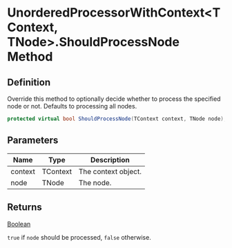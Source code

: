 # UnorderedProcessorWithContext&lt;TContext, TNode&gt;.ShouldProcessNode Method
## Definition

Override this method to optionally decide whether to process the specified node or not. Defaults to processing all nodes.

```c#
protected virtual bool ShouldProcessNode(TContext context, TNode node);
```

## Parameters

| Name | Type | Description |
| ---- | ---- | ----------- |
| context | TContext | The context object. |
| node | TNode | The node. |

## Returns

[Boolean](https://learn.microsoft.com/en-gb/dotnet/api/System.Boolean)

`true` if `node` should be processed, `false` otherwise.
